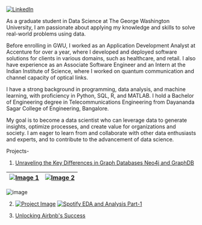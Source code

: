 [![LinkedIn](https://img.shields.io/badge/Aravinda_Vijayaram_Kumar-blue?style=flat&logo=linkedin)](https://www.linkedin.com/in/aravinda-vijayaram-kumar-b9a9a4175)

As a graduate student in Data Science at The George Washington University, I am passionate about applying my knowledge and skills to solve real-world problems using data. 

Before enrolling in GWU, I worked as an Application Development Analyst at Accenture for over a year, where I developed and deployed software solutions for clients in various domains, such as healthcare, and retail. I also have experience as an Associate Software Engineer and an Intern at the Indian Institute of Science, where I worked on quantum communication and channel capacity of optical links. 

I have a strong background in programming, data analysis, and machine learning, with proficiency in Python, SQL, R, and MATLAB. I hold a Bachelor of Engineering degree in Telecommunications Engineering from Dayananda Sagar College of Engineering, Bangalore. 

My goal is to become a data scientist who can leverage data to generate insights, optimize processes, and create value for organizations and society. I am eager to learn from and collaborate with other data enthusiasts and experts, and to contribute to the advancement of data science.

Projects-

1. [Unraveling the Key Differences in Graph Databases Neo4j and GraphDB](https://docs.google.com/viewer?url=https://github.com/AravindaVijay/AravindaVijay.github.io/raw/fcf3a9609d0c6adff1be5324554035d1242cb7fe/projects/Unraveling%20the%20Key%20Differences%20in%20Graph%20Databases%20Neo4j%20and%20%20GraphDB%20using%20RDF%20Dataset.pdf)

| [![Image 1](https://github.com/AravindaVijay/AravindaVijay.github.io/assets/143136183/5edb7fe4-ce6b-43d9-a87a-f9dd7a014538)](https://docs.google.com/viewer?url=https://github.com/AravindaVijay/AravindaVijay.github.io/raw/fcf3a9609d0c6adff1be5324554035d1242cb7fe/projects/Unraveling%20the%20Key%20Differences%20in%20Graph%20Databases%20Neo4j%20and%20%20GraphDB%20using%20RDF%20Dataset.pdf) | [![Image 2](https://github.com/AravindaVijay/AravindaVijay.github.io/assets/143136183/6bda6b32-6da0-48aa-9b6f-9f422b19ea27)](https://docs.google.com/viewer?url=https://github.com/AravindaVijay/AravindaVijay.github.io/raw/fcf3a9609d0c6adff1be5324554035d1242cb7fe/projects/Unraveling%20the%20Key%20Differences%20in%20Graph%20Databases%20Neo4j%20and%20%20GraphDB%20using%20RDF%20Dataset.pdf) |
|:---:|:---:|


![image](https://github.com/AravindaVijay/AravindaVijay.github.io/assets/143136183/68a003b9-a73c-4512-9c36-bce62dddaff9)

2. [![Project Image](https://github.com/AravindaVijay/AravindaVijay.github.io/assets/143136183/68a003b9-a73c-4512-9c36-bce62dddaff9)](https://html-preview.github.io/?url=https://github.com/AravindaVijay/AravindaVijay.github.io/blob/main/projects/proj_v2.html) [![Spotify EDA and Analysis Part-1](https://github.com/AravindaVijay/AravindaVijay.github.io/assets/143136183/68a003b9-a73c-4512-9c36-bce62dddaff9)](https://html-preview.github.io/?url=https://github.com/AravindaVijay/AravindaVijay.github.io/blob/main/projects/proj_endterm.html)

4. [Unlocking Airbnb's Success](https://docs.google.com/viewer?url=https://github.com/AravindaVijay/AravindaVijay.github.io/raw/main/projects/Unlocking_AirBnb_Success.pdf)

